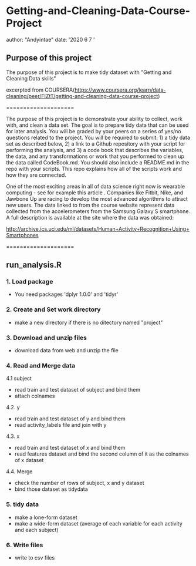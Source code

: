 # Getting-and-Cleaning-Data-Course-Project

author: "Andyintae" date: '2020 6 7 '

## Purpose of this project

The purpose of this project is to make tidy dataset with "Getting and Cleaning Data skills"

excerpted from COURSERA(https://www.coursera.org/learn/data-cleaning/peer/FIZtT/getting-and-cleaning-data-course-project)

====================

The purpose of this project is to demonstrate your ability to collect, work with, and clean a data set. The goal is to prepare tidy data that can be used for later analysis. You will be graded by your peers on a series of yes/no questions related to the project. You will be required to submit: 1) a tidy data set as described below, 2) a link to a Github repository with your script for performing the analysis, and 3) a code book that describes the variables, the data, and any transformations or work that you performed to clean up the data called CodeBook.md. You should also include a README.md in the repo with your scripts. This repo explains how all of the scripts work and how they are connected.

One of the most exciting areas in all of data science right now is wearable computing - see for example this article . Companies like Fitbit, Nike, and Jawbone Up are racing to develop the most advanced algorithms to attract new users. The data linked to from the course website represent data collected from the accelerometers from the Samsung Galaxy S smartphone. A full description is available at the site where the data was obtained:

http://archive.ics.uci.edu/ml/datasets/Human+Activity+Recognition+Using+Smartphones

====================

## run_analysis.R

### 1. Load package 
 - You need packages 'dplyr 1.0.0' and 'tidyr'

### 2. Create and Set work directory 
 - make a new directory if there is no ditectory named "project"

### 3. Download and unzip files 
 - download data from web and unzip the file

### 4. Read and Merge data 
4.1 subject 
  - read train and test dataset of subject and bind them
  - attach colnames
  
4.2. y
 - read train and test dataset of y and bind them
 - read activity_labels file and join with y
 
4.3. x
 - read train and test dataset of x and bind them
 - read features dataset and bind the second column of it as the colnames of x dataset
 
4.4. Merge 
 - check the number of rows of subject, x and y dataset
 - bind those dataset as tidydata
 
### 5. tidy data
 - make a lone-form dataset
 - make a wide-form dataset (average of each variable for each activity and each subject)

### 6. Write files
 - write to csv files
